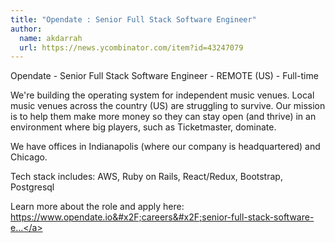 ```yaml
---
title: "Opendate : Senior Full Stack Software Engineer"
author:
  name: akdarrah
  url: https://news.ycombinator.com/item?id=43247079
---
```

Opendate - Senior Full Stack Software Engineer - REMOTE (US) - Full-time

We&#x27;re building the operating system for independent music venues. Local music venues across the country (US) are struggling to survive. Our mission is to help them make more money so they can stay open (and thrive) in an environment where big players, such as Ticketmaster, dominate.

We have offices in Indianapolis (where our company is headquartered) and Chicago.

Tech stack includes: AWS, Ruby on Rails, React&#x2F;Redux, Bootstrap, Postgresql

Learn more about the role and apply here: <a href="https:&#x2F;&#x2F;www.opendate.io&#x2F;careers&#x2F;senior-full-stack-software-engineer" rel="nofollow">https:&#x2F;&#x2F;www.opendate.io&#x2F;careers&#x2F;senior-full-stack-software-e...</a>
<JobApplication />
